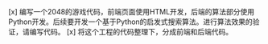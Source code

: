 [x] 编写一个2048的游戏代码，前端页面使用HTML开发，后端的算法部分使用Python开发。后续要开发一个基于Python的启发式搜索算法。进行算法效果的验证，请编写代码。
[x] 将这个工程的代码整理下，分成前端和后端代码。